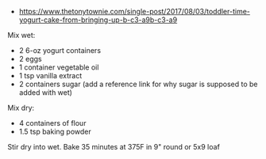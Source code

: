 * https://www.thetonytownie.com/single-post/2017/08/03/toddler-time-yogurt-cake-from-bringing-up-b-c3-a9b-c3-a9

Mix wet:
* 2 6-oz yogurt containers
* 2 eggs
* 1 container vegetable oil
* 1 tsp vanilla extract
* 2 containers sugar (add a reference link for why sugar is supposed to be added with wet)

Mix dry:
* 4 containers of flour
* 1.5 tsp baking powder

Stir dry into wet.
Bake 35 minutes at 375F in 9" round or 5x9 loaf

